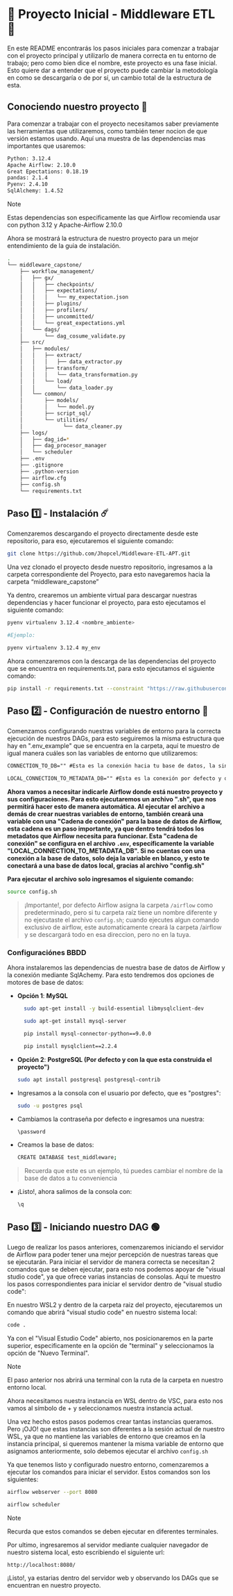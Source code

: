 # 🏁 Proyecto Inicial - Middleware ETL 🏁

En este README encontrarás los pasos iniciales para comenzar a trabajar con el proyecto principal y utilizarlo de manera correcta en tu entorno de trabajo; pero como bien dice el nombre, este proyecto es una fase inicial. Esto quiere dar a entender que el proyecto puede cambiar la metodología en como se descargaría o de por sí, un cambio total de la estructura de esta. 

## Conociendo nuestro proyecto 🧐

Para comenzar a trabajar con el proyecto necesitamos saber previamente las herramientas que utilizaremos, como también tener nocion de que versión estamos usando. Aquí una muestra de las dependencias mas importantes que usaremos:

```bash
Python: 3.12.4
Apache Airflow: 2.10.0
Great Epectations: 0.18.19
​pandas: 2.1.4
Pyenv: 2.4.10
SqlAlchemy: 1.4.52
```
>[!NOTE]
>Estas dependencias son especificamente las que Airflow recomienda usar con python 3.12 y Apache-Airflow 2.10.0

Ahora se mostrará la estructura de nuestro proyecto para un mejor entendimiento de la guia de instalación.
```bash
.
└── middleware_capstone/
    ├── workflow_management/
    │   ├── gx/
    │   │   ├── checkpoints/
    │   │   ├── expectations/
    │   │   │   └── my_expectation.json
    │   │   ├── plugins/
    │   │   ├── profilers/
    │   │   ├── uncommitted/
    │   │   └── great_expectations.yml
    │   └── dags/
    │       └── dag_cosume_validate.py
    ├── src/
    │   ├── modules/
    │   │   ├── extract/
    │   │   │   ├── data_extractor.py
    │   │   ├── transform/
    │   │   │   └── data_transformation.py
    │   │   └── load/
    │   │       └── data_loader.py
    │   └── common/
    │       ├── models/
    │       │   └── model.py
    │       ├── script_sql/
    │       └── utilities/
    │             └── data_cleaner.py
    ├── logs/
    │   ├── dag_id=*
    │   ├── dag_procesor_manager
    │   └── scheduler
    ├── .env
    ├── .gitignore
    ├── .python-version
    ├── airflow.cfg
    ├── config.sh
    └── requirements.txt
```
## Paso 1️⃣ - Instalación ☄️
Comenzaremos descargando el proyecto directamente desde este repositorio, para eso, ejecutaremos el siguiente comando:

```bash
git clone https://github.com/Jhopcel/Middleware-ETL-APT.git
```

Una vez clonado el proyecto desde nuestro repositorio, ingresamos a la carpeta correspondiente 
del Proyecto, para esto navegaremos hacia la carpeta “middleware_capstone”

Ya dentro, crearemos un ambiente virtual para descargar nuestras dependencias y hacer funcionar el proyecto, para esto ejecutamos el siguiente comando:

```bash
pyenv virtualenv 3.12.4 <nombre_ambiente>

#Ejemplo: 

pyenv virtualenv 3.12.4 my_env
```

Ahora comenzaremos con la descarga de las dependencias del proyecto que se encuentra en requirements.txt, para esto ejecutamos el siguiente comando:

```bash
pip install -r requirements.txt --constraint "https://raw.githubusercontent.com/apache/airflow/constraints-2.10.0/constraints-3.12.txt"
```

## Paso 2️⃣ - Configuración de nuestro entorno 🔨
Comenzamos configurando nuestras variables de entorno para la correcta ejecución de nuestros DAGs, para esto seguiremos la misma estructura que hay en ".env_example" que se encuentra en la carpeta, aquí te muestro de igual manera cuáles son las variables de entorno que utilizaremos:

```markdown
CONNECTION_TO_DB="" #Esta es la conexión hacia tu base de datos, la sintaxis es la siguiente: motorDB://userName:password@host/nameDatabase

LOCAL_CONNECTION_TO_METADATA_DB="" #Esta es la conexión por defecto y que se aloja en la raiz del proyecto, la sintaxis default es: sqlite:///home/user/my_proyect/airflow.db
```

**Ahora vamos a necesitar indicarle Airflow donde está nuestro proyecto y sus configuraciones. Para esto ejecutaremos un archivo ".sh", que nos permitirá hacer esto de manera automática. Al ejecutar el archivo a demás de crear nuestras variables de entorno, también creará una variable con una "Cadena de conexión" para la base de datos de Airflow, esta cadena es un paso importante, ya que dentro tendrá todos los metadatos que Airflow necesita para funcionar. Esta "cadena de conexión" se configura en el archivo ```.env```, específicamente la variable "LOCAL_CONNECTION_TO_METADATA_DB". Si no cuentas con una conexión a la base de datos, solo deja la variable en blanco, y esto te conectará a una base de datos local, gracias al archivo "config.sh"**

**Para ejecutar el archivo solo ingresamos el siguiente comando:**

```bash
source config.sh
```

>¡Importante!, por defecto Airflow asigna la carpeta ```/airflow``` como predeterminado, pero si tu carpeta raíz tiene un nombre diferente y no ejecutaste el archivo ```config.sh```; cuando ejecutes algun comando exclusivo de airflow, este automaticamente creará la carpeta /airflow y se descargará todo en esa direccion, pero no en la tuya.

### Configuraciónes BBDD
Ahora instalaremos las dependencias de nuestra base de datos de Airflow y la conexión mediante SqlAchemy. Para esto tendremos dos opciones de motores de base de datos:
* **Opción 1**: **MySQL**
  
  ```bash
    sudo apt-get install -y build-essential libmysqlclient-dev
  ```
  ```bash
    sudo apt-get install mysql-server
  ```
  ```bash
    pip install mysql-connector-python==9.0.0
  ```
  ```bash
    pip install mysqlclient==2.2.4


* **Opción 2**: **PostgreSQL (Por defecto y con la que esta construida el proyecto")** 
  ```bash
  sudo apt install postgresql postgresql-contrib
  ```
* Ingresamos a la consola con el usuario por defecto, que es "postgres":
  ```bash
  sudo -u postgres psql
  ```
* Cambiamos la contraseña por defecto e ingresamos una nuestra:
  ```bash
  \password
  ```
* Creamos la base de datos:
  ```bash
  CREATE DATABASE test_middleware;
  ```
 >Recuerda que este es un ejemplo, tú puedes cambiar el nombre de la base de datos a tu conveniencia

* ¡Listo!, ahora salimos de la consola con:
  ```bash
  \q
  ```
## Paso 3️⃣ - Iniciando nuestro DAG 🟢

Luego de realizar los pasos anteriores, comenzaremos iniciando el servidor de Airflow para poder tener una mejor percepción de nuestras tareas que se ejecutarán. Para iniciar el servidor de manera correcta se necesitan 2 comandos que se deben ejecutar, para esto nos podemos apoyar de "visual studio code", ya que ofrece varias instancias de consolas. Aquí te muestro los pasos correspondientes para iniciar el servidor dentro de "visual studio code":

En nuestro WSL2 y dentro de la carpeta raiz del proyecto, ejecutaremos un comando que abrirá "visual studio code" en nuestro sistema local:

```bash
code .
```

Ya con el "Visual Estudio Code" abierto, nos posicionaremos en la parte superior, especificamente en la opción de "terminal" y seleccionamos la opción de "Nuevo Terminal".

>[!NOTE]
>El paso anterior nos abrirá una terminal con la ruta de la carpeta en nuestro entorno local.

Ahora necesitamos nuestra instancia en WSL dentro de VSC, para esto nos vamos al símbolo de + y seleccionamos nuestra instancia actual.

Una vez hecho estos pasos podemos crear tantas instancias queramos. Pero ¡OJO! que estas instancias son diferentes a la sesión actual de nuestro WSL, ya que no mantiene las variables de entorno que creamos en la instancia principal, si queremos mantener la misma variable de entorno que asignamos anteriormente, solo debemos ejecutar el archivo ```config.sh```

Ya que tenemos listo y configurado nuestro entorno, comenzaremos a ejecutar los comandos para iniciar el servidor. Estos comandos son los siguientes:

```bash
airflow webserver --port 8080
```
```bash
airflow scheduler
```
>[!NOTE]
>Recurda que estos comandos se deben ejecutar en diferentes terminales.

Por ultimo, ingresaremos al servidor mediante cualquier navegador de nuestro sistema local, esto escribiendo el siguiente url:

```bash
http://localhost:8080/
```
¡Listo!, ya estarias dentro del servidor web y observando los DAGs que se encuentran en nuestro proyecto.
